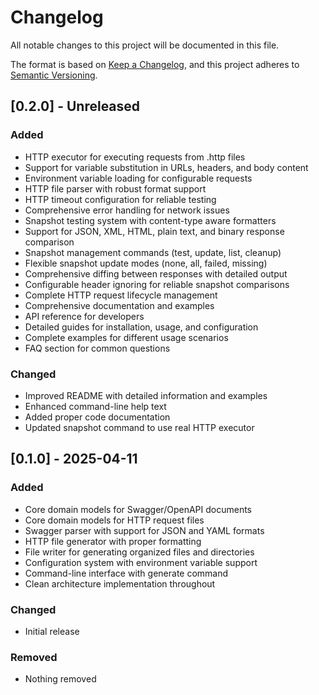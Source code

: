 # Changelog

All notable changes to this project will be documented in this file.

The format is based on [Keep a Changelog](https://keepachangelog.com/en/1.0.0/),
and this project adheres to [Semantic Versioning](https://semver.org/spec/v2.0.0.html).

## [0.2.0] - Unreleased

### Added

- HTTP executor for executing requests from .http files
- Support for variable substitution in URLs, headers, and body content
- Environment variable loading for configurable requests
- HTTP file parser with robust format support
- HTTP timeout configuration for reliable testing
- Comprehensive error handling for network issues
- Snapshot testing system with content-type aware formatters
- Support for JSON, XML, HTML, plain text, and binary response comparison
- Snapshot management commands (test, update, list, cleanup)
- Flexible snapshot update modes (none, all, failed, missing)
- Comprehensive diffing between responses with detailed output
- Configurable header ignoring for reliable snapshot comparisons
- Complete HTTP request lifecycle management
- Comprehensive documentation and examples
- API reference for developers
- Detailed guides for installation, usage, and configuration
- Complete examples for different usage scenarios
- FAQ section for common questions

### Changed

- Improved README with detailed information and examples
- Enhanced command-line help text
- Added proper code documentation
- Updated snapshot command to use real HTTP executor

## [0.1.0] - 2025-04-11

### Added

- Core domain models for Swagger/OpenAPI documents
- Core domain models for HTTP request files
- Swagger parser with support for JSON and YAML formats
- HTTP file generator with proper formatting
- File writer for generating organized files and directories
- Configuration system with environment variable support
- Command-line interface with generate command
- Clean architecture implementation throughout

### Changed

- Initial release

### Removed

- Nothing removed
